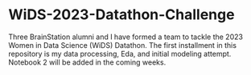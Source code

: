 # WiDS-2023-Datathon-Challenge
Three BrainStation alumni and I have formed a team to tackle the 2023 Women in Data Science (WiDS) Datathon.  The first installment in this repository is my data processing, Eda, and initial modeling attempt.  Notebook 2 will be added in the coming weeks. 
